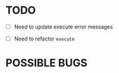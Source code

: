 # TODO

- [ ] Need to update execute error messages 
- [ ] Need to refactor `execute`


# POSSIBLE BUGS

